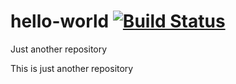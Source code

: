 # hello-world [![Build Status](https://travis-ci.org/ongebo/hello-world.svg?branch=master)](https://travis-ci.org/ongebo/hello-world)
Just another repository

This is just another repository
